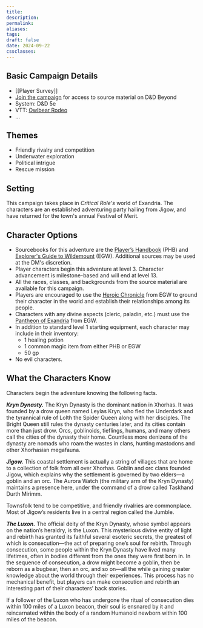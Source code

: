 ```yaml
---
title: 
description: 
permalink: 
aliases: 
tags: 
draft: false
date: 2024-09-22
cssclasses:
---
```

## Basic Campaign Details

- [[Player Survey]] 
- [Join the campaign](https://www.dndbeyond.com/campaigns/join/5938581356242320) for access to source material on D&D Beyond
- System: D&D 5e 
- VTT: [Owlbear Rodeo](https://www.owlbear.rodeo/room/BaGN2KPVM902/TheHomeyLeaf) 
- ...

## Themes

- Friendly rivalry and competition
- Underwater exploration 
- Political intrigue
- Rescue mission

## Setting

This campaign takes place in *Critical Role's* world of Exandria. The characters are an established adventuring party hailing from Jigow, and have returned for the town's annual Festival of Merit. 

## Character Options

- Sourcebooks for this adventure are the [Player’s Handbook](https://www.dndbeyond.com/sources/phb) (PHB) and [Explorer's Guide to Wildemount](https://www.dndbeyond.com/sources/dnd/egtw) (EGW). Additional sources may be used at the DM's discretion.  
- Player characters begin this adventure at level 3. Character advancement is milestone-based and will end at level 13. 
- All the races, classes, and backgrounds from the source material are available for this campaign. 
- Players are encouraged to use the [Heroic Chronicle](https://www.dndbeyond.com/sources/dnd/egtw/character-options-subclasses#HeroicChronicle) from EGW to ground their character in the world and establish their relationships among its people.
- Characters with any divine aspects (cleric, paladin, etc.) must use the [Pantheon of Exandria](https://www.dndbeyond.com/sources/dnd/egtw/story-of-wildemount#PantheonofExandria) from EGW. 
- In addition to standard level 1 starting equipment, each character may include in their inventory: 
	- 1 healing potion 
	- 1 common magic item from either PHB or EGW
	- 50 gp
- No evil characters.

## What the Characters Know

Characters begin the adventure knowing the following facts.

_**Kryn Dynasty.**_ The Kryn Dynasty is the dominant nation in Xhorhas. It was founded by a drow queen named Leylas Kryn, who fled the Underdark and the tyrannical rule of Lolth the Spider Queen along with her disciples. The Bright Queen still rules the dynasty centuries later, and its cities contain more than just drow. Orcs, goblinoids, tieflings, humans, and many others call the cities of the dynasty their home. Countless more denizens of the dynasty are nomads who roam the wastes in clans, hunting mastodons and other Xhorhasian megafauna.

_**Jigow.**_ This coastal settlement is actually a string of villages that are home to a collection of folk from all over Xhorhas. Goblin and orc clans founded Jigow, which explains why the settlement is governed by two elders—a goblin and an orc. The Aurora Watch (the military arm of the Kryn Dynasty) maintains a presence here, under the command of a drow called Taskhand Durth Mirimm.

Townsfolk tend to be competitive, and friendly rivalries are commonplace. Most of Jigow’s residents live in a central region called the Jumble.

_**The Luxon.**_ The official deity of the Kryn Dynasty, whose symbol appears on the nation’s heraldry, is the Luxon. This mysterious divine entity of light and rebirth has granted its faithful several esoteric secrets, the greatest of which is consecution—the act of preparing one’s soul for rebirth. Through consecution, some people within the Kryn Dynasty have lived many lifetimes, often in bodies different from the ones they were first born in. In the sequence of consecution, a drow might become a goblin, then be reborn as a bugbear, then an orc, and so on—all the while gaining greater knowledge about the world through their experiences. This process has no mechanical benefit, but players can make consecution and rebirth an interesting part of their characters’ back stories.

If a follower of the Luxon who has undergone the ritual of consecution dies within 100 miles of a Luxon beacon, their soul is ensnared by it and reincarnated within the body of a random Humanoid newborn within 100 miles of the beacon.

